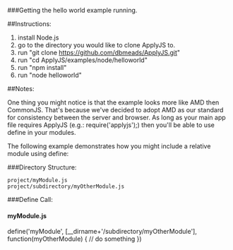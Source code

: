 ###Getting the hello world example running.

##Instructions:

1. install Node.js
2. go to the directory you would like to clone ApplyJS to.
2. run "git clone https://github.com/dbmeads/ApplyJS.git"
3. run "cd ApplyJS/examples/node/helloworld"
4. run "npm install"
5. run "node helloworld"

##Notes:

One thing you might notice is that the example looks more like AMD then CommonJS.
That's because we've decided to adopt AMD as our standard for consistency between the server and browser.
As long as your main app file requires ApplyJS (e.g.: require('applyjs');) then you'll be able to use define in your modules.

The following example demonstrates how you might include a relative module using define:

###Directory Structure:

    project/myModule.js
    project/subdirectory/myOtherModule.js

###Define Call:

#### myModule.js

define('myModule', [__dirname+'/subdirectory/myOtherModule'], function(myOtherModule) {
    // do something
})
